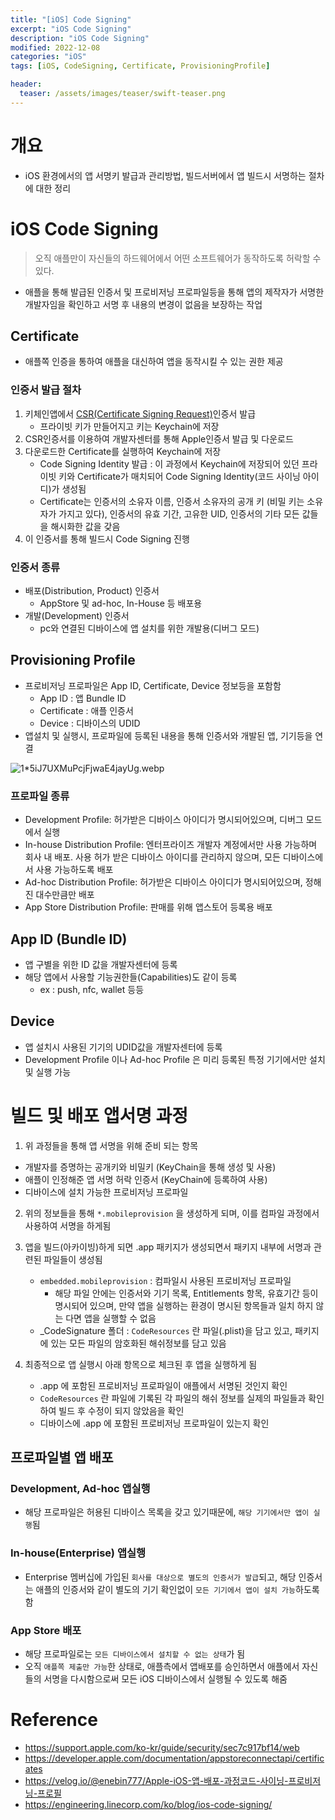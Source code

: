 ```yaml
---
title: "[iOS] Code Signing"
excerpt: "iOS Code Signing"
description: "iOS Code Signing"
modified: 2022-12-08
categories: "iOS"
tags: [iOS, CodeSigning, Certificate, ProvisioningProfile]

header:
  teaser: /assets/images/teaser/swift-teaser.png
---
```


# 개요
* iOS 환경에서의 앱 서명키 발급과 관리방법, 빌드서버에서 앱 빌드시 서명하는 절차에 대한 정리

# iOS Code Signing
> 오직 애플만이 자신들의 하드웨어에서 어떤 소프트웨어가 동작하도록 허락할 수 있다.
- 애플을 통해 발급된 인증서 및 프로비저닝 프로파일등을 통해 앱의 제작자가 서명한 개발자임을 확인하고 서명 후 내용의 변경이 없음을 보장하는 작업

## Certificate
- 애플쪽 인증을 통하여 애플을 대신하여 앱을 동작시킬 수 있는 권한 제공

### 인증서 발급 절차
1. 키체인앱에서 [CSR(Certificate Signing Request)](https://en.wikipedia.org/wiki/Certificate_signing_request)인증서 발급
    - 프라이빗 키가 만들어지고 키는 Keychain에 저장
2. CSR인증서를 이용하여 개발자센터를 통해 Apple인증서 발급 및 다운로드
3. 다운로드한 Certificate를 실행하여 Keychain에 저장
    -  Code Signing Identity 발급 : 이 과정에서 Keychain에 저장되어 있던 프라이빗 키와 Certificate가 매치되어 Code Signing Identity(코드 사이닝 아이디)가 생성됨
    -  Certificate는 인증서의 소유자 이름, 인증서 소유자의 공개 키 (비밀 키는 소유자가 가지고 있다), 인증서의 유효 기간, 고유한 UID, 인증서의 기타 모든 값들을 해시화한 값을 갖음
4. 이 인증서를 통해 빌드시 Code Signing 진행

### 인증서 종류
- 배포(Distribution, Product) 인증서
    - AppStore 및 ad-hoc, In-House 등 배포용
- 개발(Development) 인증서
    - pc와 연결된 디바이스에 앱 설치를 위한 개발용(디버그 모드)

## Provisioning Profile
- 프로비저닝 프로파일은 App ID, Certificate, Device 정보등을 포함함
    - App ID : 앱 Bundle ID
    - Certificate : 애플 인증서
    - Device : 디바이스의 UDID
- 앱설치 및 실행시, 프로파일에 등록된 내용을 통해 인증서와 개발된 앱, 기기등을 연결

![1*5iJ7UXMuPcjFjwaE4jayUg.webp](/files/3427563572719222933)

### 프로파일 종류
- Development Profile: 허가받은 디바이스 아이디가 명시되어있으며, 디버그 모드에서 실행
- In-house Distribution Profile: 엔터프라이즈 개발자 계정에서만 사용 가능하며 회사 내 배포. 사용 허가 받은 디바이스 아이디를 관리하지 않으며, 모든 디바이스에서 사용 가능하도록 배포
- Ad-hoc Distribution Profile: 허가받은 디바이스 아이디가 명시되어있으며, 정해진 대수만큼만 배포
- App Store Distribution Profile: 판매를 위해 앱스토어 등록용 배포

## App ID (Bundle ID)
- 앱 구별을 위한 ID 값을 개발자센터에 등록
- 해당 앱에서 사용할 기능권한들(Capabilities)도 같이 등록
    - ex : push, nfc, wallet 등등

## Device
- 앱 설치시 사용된 기기의 UDID값을 개발자센터에 등록
- Development Profile 이나 Ad-hoc Profile 은 미리 등록된 특정 기기에서만 설치 및 실행 가능

# 빌드 및 배포 앱서명 과정
1. 위 과정들을 통해 앱 서명을 위해 준비 되는 항목
- 개발자를 증명하는 공개키와 비밀키 (KeyChain을 통해 생성 및 사용)
- 애플이 인정해준 앱 서명 허락 인증서 (KeyChain에 등록하여 사용)
- 디바이스에 설치 가능한 프로비저닝 프로파일

2. 위의 정보들을 통해 `*.mobileprovision` 을 생성하게 되며, 이를 컴파일 과정에서 사용하여 서명을 하게됨
3. 앱을 빌드(아카이빙)하게 되면 .app 패키지가 생성되면서 패키지 내부에 서명과 관련된 파일들이 생성됨
    - `embedded.mobileprovision` : 컴파일시 사용된 프로비저닝 프로파일
        - 해당 파일 안에는 인증서와 기기 목록, Entitlements 항목, 유효기간 등이 명시되어 있으며, 만약 앱을 실행하는 환경이 명시된 항목들과 일치 하지 않는 다면 앱을 실행할 수 없음
    - _CodeSignature 폴더 : `CodeResources` 란 파일(.plist)을 담고 있고, 패키지에 있는 모든 파일의 암호화된 해쉬정보를 담고 있음

4. 최종적으로 앱 실행시 아래 항목으로 체크된 후 앱을 실행하게 됨
    - .app 에 포함된 프로비저닝 프로파일이 애플에서 서명된 것인지 확인
    - `CodeResources` 란 파일에 기록된 각 파일의 해쉬 정보를 실제의 파일들과 확인하여 빌드 후 수정이 되지 않았음을 확인
    - 디바이스에 .app 에 포함된 프로비저닝 프로파일이 있는지 확인

## 프로파일별 앱 배포
### Development, Ad-hoc 앱실행
- 해당 프로파일은 허용된 디바이스 목록을 갖고 있기때문에, `해당 기기에서만 앱이 실행`됨
### In-house(Enterprise) 앱실행
- Enterprise 멤버십에 가입된 `회사를 대상으로 별도의 인증서가 발급`되고, 해당 인증서는 애플의 인증서와 같이 별도의 기기 확인없이 `모든 기기에서 앱이 설치 가능`하도록 함
### App Store 배포
- 해당 프로파일로는 `모든 디바이스에서 설치할 수 없는 상태`가 됨
- 오직 `애플쪽 제출만 가능`한 상태로, 애플측에서 앱배포를 승인하면서 애플에서 자신들의 서명을 다시함으로써 모든 iOS 디바이스에서 실행될 수 있도록 해줌

# Reference
- https://support.apple.com/ko-kr/guide/security/sec7c917bf14/web
- https://developer.apple.com/documentation/appstoreconnectapi/certificates
- https://velog.io/@enebin777/Apple-iOS-앱-배포-과정코드-사이닝-프로비저닝-프로필
- https://engineering.linecorp.com/ko/blog/ios-code-signing/

